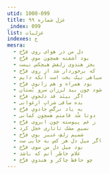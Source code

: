 ```yaml
---
utid: 1000-099
title: غزل شماره ۹۹
_index: 099
list: غزلیات
indexes: خ
mesra:
  - دل من در هوای روی فرُّخ
  - بود آشفته همچون مویِ فرُّخ
  - بجز هندوی زلفش هیچکس نیست
  - که برخوردار شد از روی فرُّخ
  - سیاهی نیک بخت است آنکه دایم
  - بود همراه و هم زانوی فرُّخ
  - شود چون بید لرزان سرو بُستان
  - اگر بینَد قد دلجویِ فرُّخ
  - بده ساقی شرابِ ارغوانی
  - به یاد نرگسِ جادویِ فرُّخ
  - دوتا شُد قامتم همچون کمانی
  - ز غم پیوسته چون ابروی فرُّخ
  - نسیمِ مشک تاتاری خجل کرد
  - شمیم زلفِ عنبر بویِ فرُّخ
  - اگر میل دل هر کس به جایی ست
  - بود میل دل من سوی فرُّخ
  - غلام خاطر آنم که باشد
  - چو حافظ چاکر و هندویِ فرُّخ
---
```

